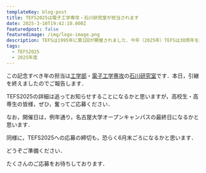 ```yaml
---
templateKey: blog-post
title: TEFS2025は電子工学専攻・石川研究室が担当されます
date: 2025-3-10T19:42:10.000Z
featuredpost: false
featuredimage: /img/logo-image.png
description: TEFSは1995年に第1回が開催されました．今年（2025年）TEFSは30周年を迎えます．
tags:
  - TEFS2025
  - 2025年度
---
```


この記念すべき年の担当は[工学部](https://www.engg.nagoya-u.ac.jp/)・[電子工学専攻](https://www.nuee.nagoya-u.ac.jp/electronic/index.html)の[石川研究室](https://horilab.nuee.nagoya-u.ac.jp)です．本日，引継を終えましたのでご報告します．

TEFS2025の詳細は追ってお知らせすることになるかと思いますが，高校生・高専生の皆様，ぜひ，奮ってご応募ください．

なお，開催日は，例年通り，名古屋大学オープンキャンパスの最終日になるかと思います．

同様に，TEFS2025への応募の締切も，恐らく6月末ごろになるかと思います．

どうぞご準備ください．

たくさんのご応募をお待ちしております．



